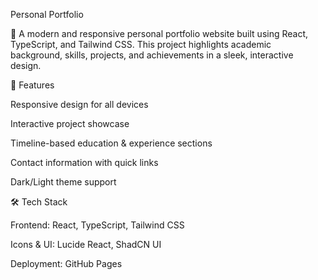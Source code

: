 Personal Portfolio

🚀 A modern and responsive personal portfolio website built using React, TypeScript, and Tailwind CSS.
This project highlights academic background, skills, projects, and achievements in a sleek, interactive design.

🌟 Features

Responsive design for all devices

Interactive project showcase

Timeline-based education & experience sections

Contact information with quick links

Dark/Light theme support

🛠️ Tech Stack

Frontend: React, TypeScript, Tailwind CSS

Icons & UI: Lucide React, ShadCN UI

Deployment: GitHub Pages
